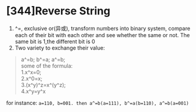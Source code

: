 # [344]Reverse String
1. ^=, exclusive or(异或), transform numbers into binary system, compare each of their
bit with each other and see whether the same or not. The same bit is 1,the different 
bit is 0
2. Two variety to exchange their value:
>a^=b; b^=a; a^=b;<br/>
> some of the formula:<br/>
1.x^x=0; <br/>2.x^0=x;<br/> 3.(x^y)^z=x^(y^z);<br/> 4.x^y=y^x<br/>

for instance:
`
a=110, b=001. then a^=b(a=111), b^=a(b=110), a^=b(a=001)
`